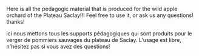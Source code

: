 Here is all the pedagogic material that is produced for the wild apple orchard of the Plateau Saclay!!! Feel free to use it, or ask us any questions! thanks!

ici nous mettons tous les supports pédagogiques qui sont produits pour le verger de pommiers sauvages du plateau de Saclay. L'usage est libre, n'hésitez pas si vous avez des questions!
